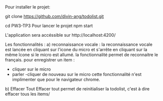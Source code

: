 Pour installer le projet:

git clone https://github.com/divin-ang/todolist.git

cd PW3-TP3
Pour lancer le projet 
npm start

L'application sera accéssible sur http://localhost:4200/

Les fonctionnalités :
 a) reconnaissance vocale : la reconnaissance vocale est lancée en cliquant sur l'icone du micro et s'arrête en cliquant sur la même îcone si le micro est allumé.
la fonctionnalité permet de reconnaitre le français. pour enregistrer un item :
 - cliquer sur le micro 
 - parler
 -cliquer de nouveau sur le micro
cette fonctionnalité n'est implimenter que pour le navigateur chrome.


b) Effacer Tout
Effacer tout permet de reinitialiser la todolist, c'est à dire effacer tous les items/

